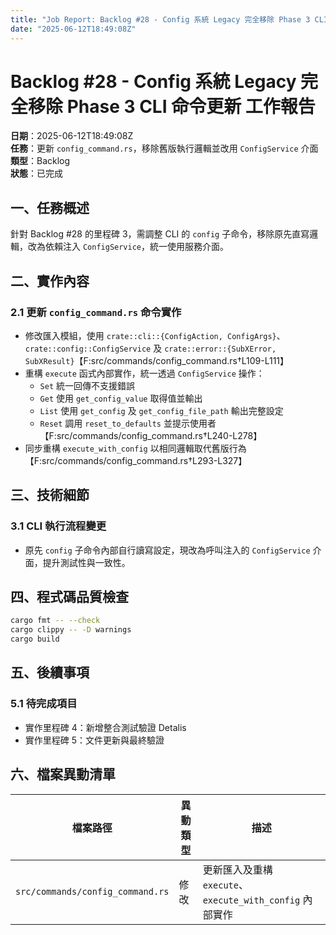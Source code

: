 ```yaml
---
title: "Job Report: Backlog #28 - Config 系統 Legacy 完全移除 Phase 3 CLI 命令更新"
date: "2025-06-12T18:49:08Z"
---
```


# Backlog #28 - Config 系統 Legacy 完全移除 Phase 3 CLI 命令更新 工作報告

**日期**：2025-06-12T18:49:08Z  
**任務**：更新 `config_command.rs`，移除舊版執行邏輯並改用 `ConfigService` 介面  
**類型**：Backlog  
**狀態**：已完成

## 一、任務概述

針對 Backlog #28 的里程碑 3，需調整 CLI 的 `config` 子命令，移除原先直寫邏輯，改為依賴注入 `ConfigService`，統一使用服務介面。

## 二、實作內容

### 2.1 更新 `config_command.rs` 命令實作
- 修改匯入模組，使用 `crate::cli::{ConfigAction, ConfigArgs}`、`crate::config::ConfigService` 及 `crate::error::{SubXError, SubXResult}`【F:src/commands/config_command.rs†L109-L111】
- 重構 `execute` 函式內部實作，統一透過 `ConfigService` 操作：
  - `Set` 統一回傳不支援錯誤
  - `Get` 使用 `get_config_value` 取得值並輸出
  - `List` 使用 `get_config` 及 `get_config_file_path` 輸出完整設定
  - `Reset` 調用 `reset_to_defaults` 並提示使用者
  【F:src/commands/config_command.rs†L240-L278】
- 同步重構 `execute_with_config` 以相同邏輯取代舊版行為【F:src/commands/config_command.rs†L293-L327】

## 三、技術細節

### 3.1 CLI 執行流程變更
- 原先 `config` 子命令內部自行讀寫設定，現改為呼叫注入的 `ConfigService` 介面，提升測試性與一致性。

## 四、程式碼品質檢查

```bash
cargo fmt -- --check
cargo clippy -- -D warnings
cargo build
```

## 五、後續事項

### 5.1 待完成項目
- 實作里程碑 4：新增整合測試驗證 Detalis
- 實作里程碑 5：文件更新與最終驗證

## 六、檔案異動清單

| 檔案路徑                        | 異動類型 | 描述                                                      |
|-------------------------------|--------|---------------------------------------------------------|
| `src/commands/config_command.rs` | 修改     | 更新匯入及重構 `execute`、`execute_with_config` 內部實作  |
